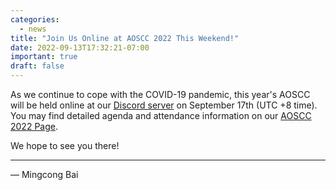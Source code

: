 ```yaml
---
categories:
  - news
title: "Join Us Online at AOSCC 2022 This Weekend!"
date: 2022-09-13T17:32:21-07:00
important: true
draft: false
---
```


As we continue to cope with the COVID-19 pandemic, this year's AOSCC will be
held online at our [Discord server](https://discord.gg/bzYDZkbw?event=1013262604002672641) on September 17th
(UTC +8 time). You may find detailed agenda and attendance information on our
[AOSCC 2022 Page](https://wiki.aosc.io/community/aoscc/2021/).

We hope to see you there!

----

— Mingcong Bai
